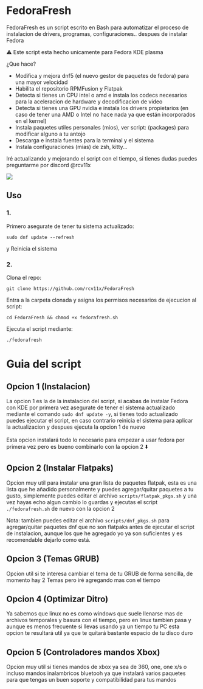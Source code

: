 # FedoraFresh

FedoraFresh es un script escrito en Bash para automatizar el proceso de instalacion de drivers, programas, configuraciones.. despues de instalar Fedora

⚠️ Este script esta hecho unicamente para Fedora KDE plasma

¿Que hace?

- Modifica y mejora dnf5 (el nuevo gestor de paquetes de fedora) para una mayor velocidad
- Habilita el repositorio RPMFusion y Flatpak
- Detecta si tienes un CPU intel o amd e instala los codecs necesarios para la aceleracion de hardware y decodificacion de video
- Detecta si tienes una GPU nvidia e instala los drivers propietarios (en caso de tener una AMD o Intel no hace nada ya que están incorporados en el kernel)
- Instala paquetes utiles personales (mios), ver script: (packages) para modificar alguno a tu antojo
- Descarga e instala fuentes para la terminal y el sistema
- Instala configuraciones (mias) de zsh, kitty... 

Iré actualizando y mejorando el script con el tiempo, si tienes dudas puedes preguntarme por discord @rcv11x

![](https://i.imgur.com/CHRrqyg.png)

## Uso
### 1.

Primero asegurate de tener tu sistema actualizado:

`sudo dnf update --refresh`

y Reinicia el sistema

### 2.

Clona el repo: 

`git clone https://github.com/rcv11x/FedoraFresh`<br>

Entra a la carpeta clonada y asigna los permisos necesarios de ejecucion al script:

`cd FedoraFresh && chmod +x fedorafresh.sh`

Ejecuta el script mediante: 

`./fedorafresh`


# Guia del script

## Opcion 1 (Instalacion)

La opcion 1 es la de la instalacion del script, si acabas de instalar Fedora con KDE por primera vez asegurate de tener el sistema actualizado mediante el comando `sudo dnf update -y`, si tienes todo actualizado puedes ejecutar el script, en caso contrario reinicia el sistema para aplicar la actualizacion y despues ejecuta la opcion 1 de nuevo<br><br>
Esta opcion instalará todo lo necesario para empezar a usar fedora por primera vez pero es bueno combinarlo con la opcion 2 ⬇️

## Opcion 2 (Instalar Flatpaks)

Opcion muy util para instalar una gran lista de paquetes flatpak, esta es una lista que he añadido personalmente y puedes agregar/quitar paquetes a tu gusto, simplemente puedes editar el archivo `scripts/flatpak_pkgs.sh` y una vez hayas echo algun cambio lo guardas y ejecutas el script `./fedorafresh.sh` de nuevo  con la opcion 2

Nota: tambien puedes editar el archivo `scripts/dnf_pkgs.sh` para agregar/quitar paquetes dnf que no son flatpaks antes de ejecutar el script de instalacion, aunque los que he agregado yo ya son suficientes y es recomendable dejarlo como está.

## Opcion 3 (Temas GRUB)

Opcion util si te interesa cambiar el tema de tu GRUB de forma sencilla, de momento hay 2 Temas pero iré agregando mas con el tiempo

## Opcion 4 (Optimizar Ditro)

Ya sabemos que linux no es como windows que suele llenarse mas de archivos temporales y basura con el tiempo, pero en linux tambien pasa y aunque es menos frecuente si llevas usando ya un tiempo tu PC esta opcion te resultará util ya que te quitará bastante espacio de tu disco duro

## Opcion 5 (Controladores mandos Xbox)

Opcion muy util si tienes mandos de xbox ya sea de 360, one, one x/s o incluso mandos inalambricos bluetooh ya que instalará varios paquetes para que tengas un buen soporte y compatibilidad para tus mandos